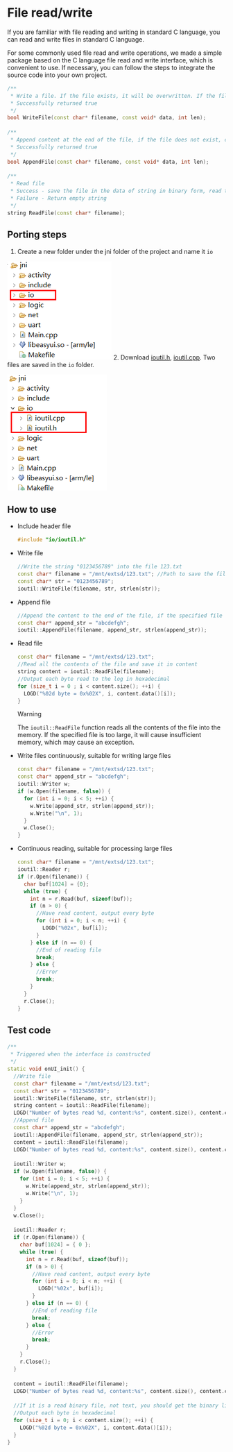 # File read/write
If you are familiar with file reading and writing in standard C language, you can read and write files in standard C language.

For some commonly used file read and write operations, we made a simple package based on the C language file read and write interface, which is convenient to use. If necessary, you can follow the steps to integrate the source code into your own project.


```c++
/**
 * Write a file. If the file exists, it will be overwritten. If the file does not exist, create a new file and write the content
 * Successfully returned true
 */
bool WriteFile(const char* filename, const void* data, int len);

/**
 * Append content at the end of the file, if the file does not exist, create a new file first, and then write the content
 * Successfully returned true
 */
bool AppendFile(const char* filename, const void* data, int len);

/**
 * Read file
 * Success - save the file in the data of string in binary form, read the binary content with string.data()
 * Failure - Return empty string
 */
string ReadFile(const char* filename);
```

## Porting steps 
1. Create a new folder under the jni folder of the project and name it `io`
   

  ![](assets/create_io_folder.png)
2. Download [ioutil.h](https://docs.flythings.cn/src/io/ioutil.h), [ioutil.cpp](https://docs.flythings.cn/src/io/ioutil.cpp). Two files are saved in the `io` folder.

  ![](assets/ioutil.png)  

## How to use 
* Include header file
  ```c++
  #include "io/ioutil.h"
  ```
* Write file
  ```c++
  //Write the string "0123456789" into the file 123.txt
  const char* filename = "/mnt/extsd/123.txt"; //Path to save the file
  const char* str = "0123456789";
  ioutil::WriteFile(filename, str, strlen(str));
  ```

* Append file
  ```c++
  //Append the content to the end of the file, if the specified file does not exist, create a new file.
  const char* append_str = "abcdefgh";
  ioutil::AppendFile(filename, append_str, strlen(append_str));
  ```
  
* Read file
  ```c++
  const char* filename = "/mnt/extsd/123.txt";
  //Read all the contents of the file and save it in content
  string content = ioutil::ReadFile(filename);
  //Output each byte read to the log in hexadecimal
  for (size_t i = 0 ; i < content.size(); ++i) {
    LOGD("%02d byte = 0x%02X", i, content.data()[i]);
  }
  ```
  > [!Warning]
  > The `ioutil::ReadFile` function reads all the contents of the file into the memory. If the specified file is too large, it will cause insufficient memory, which may cause an exception.


* Write files continuously, suitable for writing large files
  ```c++
  const char* filename = "/mnt/extsd/123.txt";
  const char* append_str = "abcdefgh";
  ioutil::Writer w;
  if (w.Open(filename, false)) {
    for (int i = 0; i < 5; ++i) {
      w.Write(append_str, strlen(append_str));
      w.Write("\n", 1);
    }
    w.Close();
  }
  ```

* Continuous reading, suitable for processing large files
  ```c++
  const char* filename = "/mnt/extsd/123.txt";
  ioutil::Reader r;
  if (r.Open(filename)) {
    char buf[1024] = {0};
    while (true) {
      int n = r.Read(buf, sizeof(buf));
      if (n > 0) {
        //Have read content, output every byte
        for (int i = 0; i < n; ++i) {
          LOGD("%02x", buf[i]);
        }
      } else if (n == 0) {
        //End of reading file
        break;
      } else {
        //Error
        break;
      }
    }
    r.Close();
  }
  ```



## Test code  
```c++
/**
 * Triggered when the interface is constructed
 */
static void onUI_init() {
  //Write file
  const char* filename = "/mnt/extsd/123.txt";
  const char* str = "0123456789";
  ioutil::WriteFile(filename, str, strlen(str));
  string content = ioutil::ReadFile(filename);
  LOGD("Number of bytes read %d, content:%s", content.size(), content.c_str());
  //Append file
  const char* append_str = "abcdefgh";
  ioutil::AppendFile(filename, append_str, strlen(append_str));
  content = ioutil::ReadFile(filename);
  LOGD("Number of bytes read %d, content:%s", content.size(), content.c_str());

  ioutil::Writer w;
  if (w.Open(filename, false)) {
    for (int i = 0; i < 5; ++i) {
      w.Write(append_str, strlen(append_str));
      w.Write("\n", 1);
    }
  }
  w.Close();

  ioutil::Reader r;
  if (r.Open(filename)) {
    char buf[1024] = { 0 };
    while (true) {
      int n = r.Read(buf, sizeof(buf));
      if (n > 0) {
        //Have read content, output every byte
        for (int i = 0; i < n; ++i) {
          LOGD("%02x", buf[i]);
        }
      } else if (n == 0) {
        //End of reading file
        break;
      } else {
        //Error
        break;
      }
    }
    r.Close();
  }

  content = ioutil::ReadFile(filename);
  LOGD("Number of bytes read %d, content:%s", content.size(), content.c_str());

  //If it is a read binary file, not text, you should get the binary like this
  //Output each byte in hexadecimal
  for (size_t i = 0; i < content.size(); ++i) {
    LOGD("%02d byte = 0x%02X", i, content.data()[i]);
  }
}
```